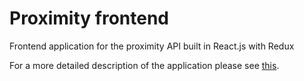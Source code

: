 # Proximity frontend
Frontend application for the proximity API built in React.js with Redux

For a more detailed description of the application please see [this](https://aros88.github.io/posts/proximity.md).
